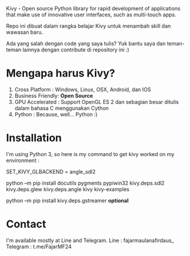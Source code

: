 Kivy - Open source Python library for rapid development of applications that make use of innovative user interfaces, such as multi-touch apps.

Repo ini dibuat dalam rangka belajar Kivy untuk menambah skill dan wawasan baru.

Ada yang salah dengan code yang saya tulis? Yuk bantu saya dan teman-teman lainnya dengan contribute di repository ini :)

# Mengapa harus Kivy?
1. Cross Platform : Windows, Linux, OSX, Android, dan IOS
2. Business Friendly: **Open Source**
3. GPU Accelerated : Support OpenGL ES 2 dan sebagian besar ditulis dalam bahasa C menggunakan Cython
4. Python : Because, well... Python :) 

# Installation
I'm using Python 3, so here is my command to get kivy worked on my environment : 

SET_KIVY_GLBACKEND = angle_sdl2

python –m pip install docutils pygments pypiwin32 kivy.deps.sdl2 kivy.deps.glew kivy.deps.angle kivy kivy-examples

python –m pip install kivy.deps.gstreamer **optional**

# Contact
I'm available mostly at Line and Telegram.
Line : fajarmaulanafirdaus_
Telegram : t.me/FajarMF24
